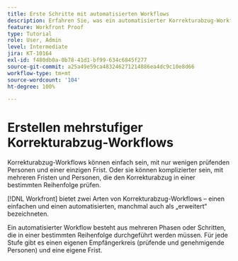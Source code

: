 ```yaml
---
title: Erste Schritte mit automatisierten Workflows
description: Erfahren Sie, was ein automatisierter Korrekturabzug-Workflow in [!DNL  Workfront] ist und wie er sich von einem einfachen Workflow unterscheidet.
feature: Workfront Proof
type: Tutorial
role: User, Admin
level: Intermediate
jira: KT-10164
exl-id: f480db0a-0b78-41d1-bf99-634c6845f277
source-git-commit: a25a49e59ca483246271214886ea4dc9c10e8d66
workflow-type: tm+mt
source-wordcount: '104'
ht-degree: 100%

---
```


# Erstellen mehrstufiger Korrekturabzug-Workflows

Korrekturabzug-Workflows können einfach sein, mit nur wenigen prüfenden Personen und einer einzigen Frist. Oder sie können komplizierter sein, mit mehreren Fristen und Personen, die den Korrekturabzug in einer bestimmten Reihenfolge prüfen.

[!DNL Workfront] bietet zwei Arten von Korrekturabzug-Workflows – einen einfachen und einen automatisierten, manchmal auch als „erweitert“ bezeichneten.

Ein automatisierter Workflow besteht aus mehreren Phasen oder Schritten, die in einer bestimmten Reihenfolge durchgeführt werden müssen. Für jede Stufe gibt es einen eigenen Empfängerkreis (prüfende und genehmigende Personen) und eine eigene Frist.

<!--
Note by Chuck Middleton, 6-28-22:
This tutorial is an incomplete dulplicate. It should have a video included. Video with MPC ID 335130 does an excellent job of explaining automated workflows, but it was in the Workfront Proof > Administration and setup section of the TOC. I moved it, along with related workflow tutorials, into the Workfront Proof > Proof workflows section. I also removed this tutorial from the TOC.
-->
